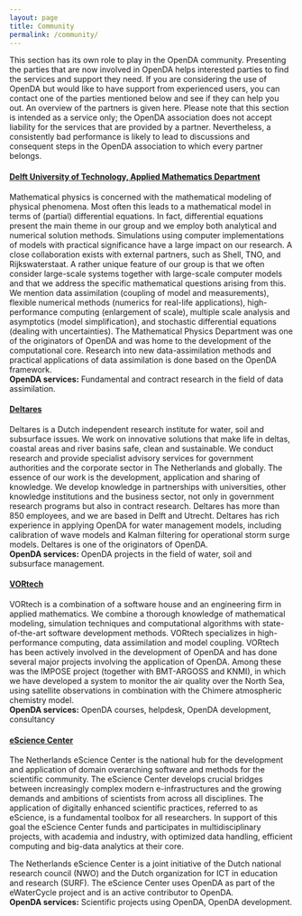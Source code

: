 ```yaml
---
layout: page
title: Community
permalink: /community/
---
```

This section has its own role to play in the OpenDA community. Presenting the parties that are now involved in OpenDA helps interested parties to find the services and support they need. If you are considering the use of OpenDA but would like to have support from experienced users, you can contact one of the parties mentioned below and see if they can help you out. An overview of the partners is given here. Please note that this section is intended as a service only; the OpenDA association does not accept liability for the services that are provided by a partner. Nevertheless, a consistently bad performance is likely to lead to discussions and consequent steps in the OpenDA association to which every partner belongs.
 
	
#### [Delft University of Technology, Applied Mathematics Department](https://www.tudelft.nl/ewi/over-de-faculteit/afdelingen/applied-mathematics/mathematical-physics)

Mathematical physics is concerned with the mathematical modeling of physical phenomena. Most often this leads to a mathematical model in terms of (partial) differential equations. In fact, differential equations present the main theme in our group and we employ both analytical and numerical solution methods. Simulations using computer implementations of models with practical significance have a large impact on our research. A close collaboration exists with external partners, such as Shell, TNO, and Rijkswaterstaat. A rather unique feature of our group is that we often consider large-scale systems together with large-scale computer models and that we address the specific mathematical questions arising from this. We mention data assimilation (coupling of model and measurements), flexible numerical methods (numerics for real-life applications), high-performance computing (enlargement of scale), multiple scale analysis and asymptotics (model simplification), and stochastic differential equations (dealing with uncertainties).
The Mathematical Physics Department was one of the originators of OpenDA and was home to the development of the computational core. Research into new data-assimilation methods and practical applications of data assimilation is done based on the OpenDA framework.  
**OpenDA services:** Fundamental and contract research in the field of data assimilation. 
 
#### [Deltares](https://www.deltares.nl/en)
Deltares is a Dutch independent research institute for water, soil and subsurface issues. We work on innovative solutions that make life in deltas, coastal areas and river basins safe, clean and sustainable. We conduct research and provide specialist advisory services for government authorities and the corporate sector in The Netherlands and globally. The essence of our work is the development, application and sharing of knowledge. We develop knowledge in partnerships with universities, other knowledge institutions and the business sector, not only in government research programs but also in contract research. Deltares has more than 850 employees, and we are based in Delft and Utrecht. Deltares has rich experience in applying OpenDA for water management models, including calibration of wave models and Kalman filtering for operational storm surge models. Deltares is one of the originators of OpenDA.  
**OpenDA services:** OpenDA projects in the field of water, soil and subsurface management.  
 
#### [VORtech](https://www.vortech.nl)
VORtech is a combination of a software house and an engineering firm in applied mathematics. We combine a thorough knowledge of mathematical modeling, simulation techniques and computational algorithms with state-of-the-art software development methods. VORtech specializes in high-performance computing, data assimilation and model coupling. VORtech has been actively involved in the development of OpenDA and has done several major projects involving the application of OpenDA. Among these was the IMPOSE project (together with BMT-ARGOSS and KNMI), in which we have developed a system to monitor the air quality over the North Sea, using satellite observations in combination with the Chimere atmospheric chemistry model.  
**OpenDA services:** OpenDA courses, helpdesk, OpenDA development, consultancy  

#### [eScience Center](https://www.esciencecenter.nl/)
The Netherlands eScience Center is the national hub for the development and application of domain overarching software and methods for the scientific community. The eScience Center develops crucial bridges between increasingly complex modern e-infrastructures and the growing demands and ambitions of scientists from across all disciplines. The application of digitally enhanced scientific practices, referred to as eScience, is a fundamental toolbox for all researchers. In support of this goal the eScience Center funds and participates in multidisciplinary projects, with academia and industry, with optimized data handling, efficient computing and big-data analytics at their core.

The Netherlands eScience Center is a joint initiative of the Dutch national research council (NWO) and the Dutch organization for ICT in education and research (SURF). The eScience Center uses OpenDA as part of the eWaterCycle project and is an active contributor to OpenDA.  
**OpenDA services:** Scientific projects using OpenDA, OpenDA development.  
